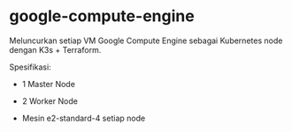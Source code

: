 # google-compute-engine

Meluncurkan setiap VM Google Compute Engine sebagai Kubernetes node dengan K3s + Terraform.

Spesifikasi:

- 1 Master Node

- 2 Worker Node

- Mesin e2-standard-4 setiap node